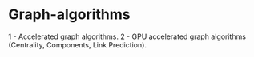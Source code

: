 # Graph-algorithms
1 - Accelerated graph algorithms.
2 - GPU accelerated graph algorithms (Centrality, Components, Link Prediction).
